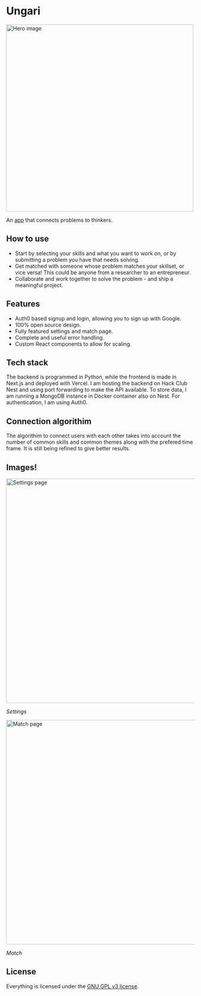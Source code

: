 # Ungari

<img src="https://github.com/crnicholson/ungari/blob/master/media/hero.png" alt="Hero image" width="500"/> 

An [app](ungari.vercel.app) that connects problems to thinkers. 

## How to use

* Start by selecting your skills and what you want to work on, or by submitting a problem you have that needs solving.
* Get matched with someone whose problem matches your skillset, or vice versa! This could be anyone from a researcher to an entrepreneur.
* Collaborate and work together to solve the problem - and ship a meaningful project.

## Features

* Auth0 based signup and login, allowing you to sign up with Google.
* 100% open source design.
* Fully featured settings and match page. 
* Complete and useful error handling. 
* Custom React components to allow for scaling. 

## Tech stack

The backend is programmed in Python, while the frontend is made in Next.js and deployed with Vercel. I am hosting the backend on Hack Club Nest and using port forwarding to make the API available. To store data, I am running a MongoDB instance in Docker container also on Nest. For authentication, I am using Auth0. 

## Connection algorithim

The algorithim to connect users with each other takes into account the number of common skills and common themes along with the prefered time frame. It is still being refined to give better results. 

## Images!

<img src="https://github.com/crnicholson/ungari/blob/master/media/settings.png" alt="Settings page" width="600"/> 

*Settings*

<img src="https://github.com/crnicholson/ungari/blob/master/media/match.png" alt="Match page" width="600"/> 

*Match*

## License

Everything is licensed under the [GNU GPL v3 license](https://choosealicense.com/licenses/gpl-3.0/). 